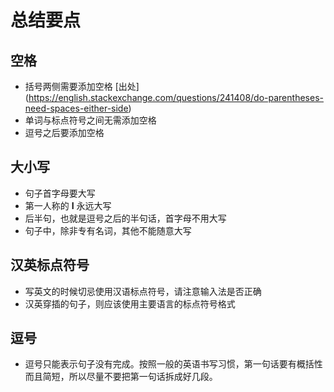# 总结要点

## 空格

- 括号两侧需要添加空格 [出处] (https://english.stackexchange.com/questions/241408/do-parentheses-need-spaces-either-side)
- 单词与标点符号之间无需添加空格
- 逗号之后要添加空格
      
## 大小写

- 句子首字母要大写
- 第一人称的 **I** 永远大写
- 后半句，也就是逗号之后的半句话，首字母不用大写
- 句子中，除非专有名词，其他不能随意大写

## 汉英标点符号

- 写英文的时候切忌使用汉语标点符号，请注意输入法是否正确
- 汉英穿插的句子，则应该使用主要语言的标点符号格式

## 逗号

- 逗号只能表示句子没有完成。按照一般的英语书写习惯，第一句话要有概括性而且简短，所以尽量不要把第一句话拆成好几段。

   